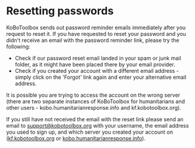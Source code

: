 # Resetting passwords

KoBoToolbox sends out password reminder emails immediately after you request to reset it. If you have requested to reset your password and you didn't receive an email with the password reminder link, please try the following:

   * Check if our password reset email landed in your spam or junk mail folder, as it might have been placed there by your email provider.  
   * Check if you created your account with a different email address - simply click on the 'Forgot' link again and enter your alternative email address.  
   
It is possible you are trying to access the account on the wrong server (there are two separate instances of KoBoToolbox for humanitarians and other users - kobo.humanitarianresponse.info and kf.kobotoolbox.org).

If you still have not received the email with the reset link please send an email to [support@kobotoolbox.org](support@kobotoolbox.org) with your username, the email address you used to sign up, and which server you created your account on ([kf.kobotoolbox.org](kf.kobotoolbox.org) or [kobo.humanitarianresponse.info](kobo.humanitarianresponse.info)).
